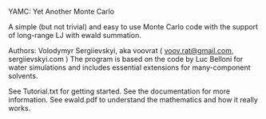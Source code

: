 YAMC:  Yet Another Monte Carlo

A simple (but not trivial) and easy to use Monte Carlo code with the support of long-range LJ with ewald summation.

Authors: Volodymyr Sergiievskyi, aka voovrat ( voov.rat@gmail.com, sergiievskyi.com )
The program is based on the code by Luc Belloni for water simulations 
and includes essential extensions for many-component solvents.

See Tutorial.txt for getting started.
See the documentation for more information.
See ewald.pdf to understand the mathematics and how it really works.


